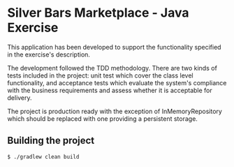 # Silver Bars Marketplace - Java Exercise

This application has been developed to support the functionality specified in the exercise's description.

The development followed the TDD methodology. There are two kinds of tests included in the project: unit test which cover the class level functionality, and acceptance tests which evaluate the system's compliance with the business requirements and assess whether it is acceptable for delivery.

The project is production ready with the exception of InMemoryRepository which should be replaced with one providing a persistent storage.

## Building the project

```bash
$ ./gradlew clean build
```